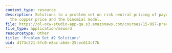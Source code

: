 ```yaml
---
content_type: resource
description: Solutions to a problem set on risk neutral pricing of payoffs tied to
  the copper price and the binomial model.
file: https://ol-ocw-studio-app-qa.s3.amazonaws.com/courses/15-997-practice-of-finance-advanced-corporate-risk-management-spring-2009/d173c2215fc0e8aca6de25cec613cf7b_sol_pset2.xls
file_type: application/msword
resourcetype: Other
title: 'Problem Set #2 Solutions'
uid: d173c221-5fc0-e8ac-a6de-25cec613cf7b
---
```

